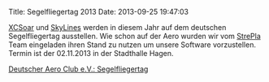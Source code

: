 Title: Segelfliegertag 2013
Date: 2013-09-25 19:47:03

[XCSoar](http://www.xcsoar.org) und [SkyLines](https://skylines.aero)
werden in diesem Jahr auf dem deutschen Segelfliegertag ausstellen. Wie schon
auf der Aero wurden wir vom [StrePla](http://www.strepla.de) Team eingeladen
ihren Stand zu nutzen um unsere Software vorzustellen. Termin ist der
02.11.2013 in der Stadthalle Hagen.

[Deutscher Aero Club e.V.: Segelfliegertag](http://www.daec.de/sportarten/segelflug/segelfliegertag)
